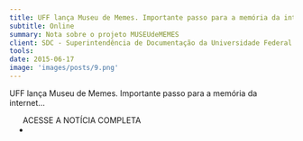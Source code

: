 ```yaml
---
title: UFF lança Museu de Memes. Importante passo para a memória da internet…
subtitle: Online
summary: Nota sobre o projeto MUSEUdeMEMES
client: SDC - Superintendência de Documentação da Universidade Federal Fluminense
tools: 
date: 2015-06-17
image: 'images/posts/9.png'
---
```


UFF lança Museu de Memes. Importante passo para a memória da internet…

<div class="post__share"><ul class="share__list list-reset">ACESSE A NOTÍCIA COMPLETA<li class="share__item" style="margin-left: 10px"><a class="share__link share__facebook" style="background: #fa5657" href="https://www.facebook.com/permalink.php?story_fbid=1661849354034661&id=1546274582258806" title="Link" rel="nofollow"><i class="fa-solid fa-link"></i></a></li></ul></div>
<!-- <div class="gallery-box"><div class="gallery"><img src="/clipping/images/example-1.jpg" loading="lazy" alt="Project"><img src="/clipping/images/example-2.jpg" loading="lazy" alt="Project"></div><em>Gallery / <a href="https://www.freepik.com/" target="_blank">Freepic</a></em></div> -->